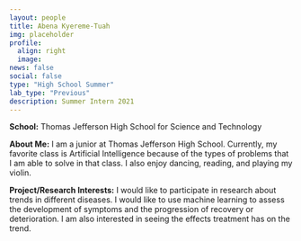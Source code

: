 ```yaml
---
layout: people
title: Abena Kyereme-Tuah
img: placeholder
profile:
  align: right
  image:
news: false
social: false
type: "High School Summer"
lab_type: "Previous"
description: Summer Intern 2021
---
```


**School:** Thomas Jefferson High School for Science and Technology

**About Me:**
I am a junior at Thomas Jefferson High School. Currently, my favorite class is Artificial Intelligence because of the types of problems that I am able to solve in that class. I also enjoy dancing, reading, and playing my violin.

**Project/Research Interests:**
I would like to participate in research about trends in different diseases. I would like to use machine learning to assess the development of symptoms and the progression of recovery or deterioration. I am also interested in seeing the effects treatment has on the trend.
